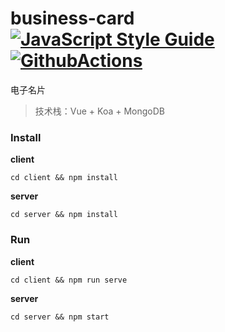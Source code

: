# business-card [![JavaScript Style Guide](https://img.shields.io/badge/code_style-standard-brightgreen.svg)](https://standardjs.com) [![GithubActions](https://github.com/molvqingtai/business-card/workflows/CI/CD/badge.svg)](https://github.com/molvqingtai/business-card/actions)

电子名片

> 技术栈：Vue + Koa + MongoDB



### Install

**client**

```
cd client && npm install
```
**server**

```
cd server && npm install
```



### Run

**client**

``` shell
cd client && npm run serve
```

**server**

```shell
cd server && npm start
```

